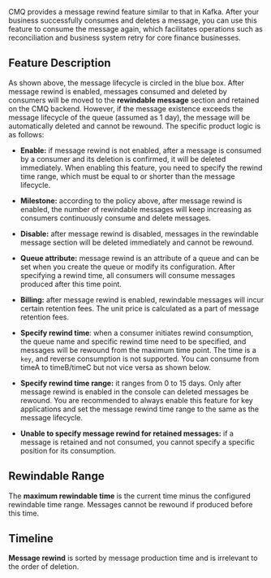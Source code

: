 CMQ provides a message rewind feature similar to that in Kafka. After your business successfully consumes and deletes a message, you can use this feature to consume the message again, which facilitates operations such as reconciliation and business system retry for core finance businesses.

## Feature Description


As shown above, the message lifecycle is circled in the blue box. After message rewind is enabled, messages consumed and deleted by consumers will be moved to the **rewindable message** section and retained on the CMQ backend. However, if the message existence exceeds the message lifecycle of the queue (assumed as 1 day), the message will be automatically deleted and cannot be rewound. The specific product logic is as follows:

- **Enable:** if message rewind is not enabled, after a message is consumed by a consumer and its deletion is confirmed, it will be deleted immediately. When enabling this feature, you need to specify the rewind time range, which must be equal to or shorter than the message lifecycle.

- **Milestone:** according to the policy above, after message rewind is enabled, the number of rewindable messages will keep increasing as consumers continuously consume and delete messages.

- **Disable:** after message rewind is disabled, messages in the rewindable message section will be deleted immediately and cannot be rewound.

- **Queue attribute:** message rewind is an attribute of a queue and can be set when you create the queue or modify its configuration. After specifying a rewind time, all consumers will consume messages produced after this time point.

- **Billing:** after message rewind is enabled, rewindable messages will incur certain retention fees. The unit price is calculated as a part of message retention fees.

- **Specify rewind time**: when a consumer initiates rewind consumption, the queue name and specific rewind time need to be specified, and messages will be rewound from the maximum time point. The time is a `key`, and reverse consumption is not supported. You can consume from timeA to timeB/timeC but not vice versa as shown below.

- **Specify rewind time range:** it ranges from 0 to 15 days. Only after message rewind is enabled in the console can deleted messages be rewound. You are recommended to always enable this feature for key applications and set the message rewind time range to the same as the message lifecycle.

- **Unable to specify message rewind for retained messages:** if a message is retained and not consumed, you cannot specify a specific position for its consumption.

## Rewindable Range

The **maximum rewindable time** is the current time minus the configured rewindable time range. Messages cannot be rewound if produced before this time.




## Timeline

**Message rewind** is sorted by message production time and is irrelevant to the order of deletion.



